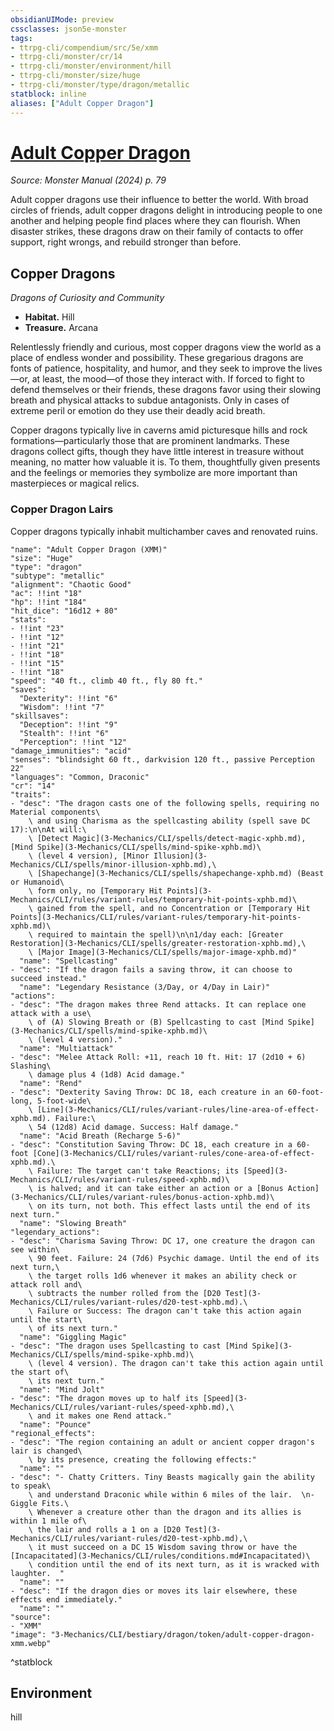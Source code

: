```yaml
---
obsidianUIMode: preview
cssclasses: json5e-monster
tags:
- ttrpg-cli/compendium/src/5e/xmm
- ttrpg-cli/monster/cr/14
- ttrpg-cli/monster/environment/hill
- ttrpg-cli/monster/size/huge
- ttrpg-cli/monster/type/dragon/metallic
statblock: inline
aliases: ["Adult Copper Dragon"]
---
```

# [Adult Copper Dragon](3-Mechanics\CLI\bestiary\dragon/adult-copper-dragon-xmm.md)
*Source: Monster Manual (2024) p. 79*  

Adult copper dragons use their influence to better the world. With broad circles of friends, adult copper dragons delight in introducing people to one another and helping people find places where they can flourish. When disaster strikes, these dragons draw on their family of contacts to offer support, right wrongs, and rebuild stronger than before.

## Copper Dragons

*Dragons of Curiosity and Community*

- **Habitat.** Hill  
- **Treasure.** Arcana  

Relentlessly friendly and curious, most copper dragons view the world as a place of endless wonder and possibility. These gregarious dragons are fonts of patience, hospitality, and humor, and they seek to improve the lives—or, at least, the mood—of those they interact with. If forced to fight to defend themselves or their friends, these dragons favor using their slowing breath and physical attacks to subdue antagonists. Only in cases of extreme peril or emotion do they use their deadly acid breath.

Copper dragons typically live in caverns amid picturesque hills and rock formations—particularly those that are prominent landmarks. These dragons collect gifts, though they have little interest in treasure without meaning, no matter how valuable it is. To them, thoughtfully given presents and the feelings or memories they symbolize are more important than masterpieces or magical relics.

### Copper Dragon Lairs

Copper dragons typically inhabit multichamber caves and renovated ruins.

```statblock
"name": "Adult Copper Dragon (XMM)"
"size": "Huge"
"type": "dragon"
"subtype": "metallic"
"alignment": "Chaotic Good"
"ac": !!int "18"
"hp": !!int "184"
"hit_dice": "16d12 + 80"
"stats":
- !!int "23"
- !!int "12"
- !!int "21"
- !!int "18"
- !!int "15"
- !!int "18"
"speed": "40 ft., climb 40 ft., fly 80 ft."
"saves":
  "Dexterity": !!int "6"
  "Wisdom": !!int "7"
"skillsaves":
  "Deception": !!int "9"
  "Stealth": !!int "6"
  "Perception": !!int "12"
"damage_immunities": "acid"
"senses": "blindsight 60 ft., darkvision 120 ft., passive Perception 22"
"languages": "Common, Draconic"
"cr": "14"
"traits":
- "desc": "The dragon casts one of the following spells, requiring no Material components\
    \ and using Charisma as the spellcasting ability (spell save DC 17):\n\nAt will:\
    \ [Detect Magic](3-Mechanics/CLI/spells/detect-magic-xphb.md), [Mind Spike](3-Mechanics/CLI/spells/mind-spike-xphb.md)\
    \ (level 4 version), [Minor Illusion](3-Mechanics/CLI/spells/minor-illusion-xphb.md),\
    \ [Shapechange](3-Mechanics/CLI/spells/shapechange-xphb.md) (Beast or Humanoid\
    \ form only, no [Temporary Hit Points](3-Mechanics/CLI/rules/variant-rules/temporary-hit-points-xphb.md)\
    \ gained from the spell, and no Concentration or [Temporary Hit Points](3-Mechanics/CLI/rules/variant-rules/temporary-hit-points-xphb.md)\
    \ required to maintain the spell)\n\n1/day each: [Greater Restoration](3-Mechanics/CLI/spells/greater-restoration-xphb.md),\
    \ [Major Image](3-Mechanics/CLI/spells/major-image-xphb.md)"
  "name": "Spellcasting"
- "desc": "If the dragon fails a saving throw, it can choose to succeed instead."
  "name": "Legendary Resistance (3/Day, or 4/Day in Lair)"
"actions":
- "desc": "The dragon makes three Rend attacks. It can replace one attack with a use\
    \ of (A) Slowing Breath or (B) Spellcasting to cast [Mind Spike](3-Mechanics/CLI/spells/mind-spike-xphb.md)\
    \ (level 4 version)."
  "name": "Multiattack"
- "desc": "Melee Attack Roll: +11, reach 10 ft. Hit: 17 (2d10 + 6) Slashing\
    \ damage plus 4 (1d8) Acid damage."
  "name": "Rend"
- "desc": "Dexterity Saving Throw: DC 18, each creature in an 60-foot-long, 5-foot-wide\
    \ [Line](3-Mechanics/CLI/rules/variant-rules/line-area-of-effect-xphb.md). Failure:\
    \ 54 (12d8) Acid damage. Success: Half damage."
  "name": "Acid Breath (Recharge 5-6)"
- "desc": "Constitution Saving Throw: DC 18, each creature in a 60-foot [Cone](3-Mechanics/CLI/rules/variant-rules/cone-area-of-effect-xphb.md).\
    \ Failure: The target can't take Reactions; its [Speed](3-Mechanics/CLI/rules/variant-rules/speed-xphb.md)\
    \ is halved; and it can take either an action or a [Bonus Action](3-Mechanics/CLI/rules/variant-rules/bonus-action-xphb.md)\
    \ on its turn, not both. This effect lasts until the end of its next turn."
  "name": "Slowing Breath"
"legendary_actions":
- "desc": "Charisma Saving Throw: DC 17, one creature the dragon can see within\
    \ 90 feet. Failure: 24 (7d6) Psychic damage. Until the end of its next turn,\
    \ the target rolls 1d6 whenever it makes an ability check or attack roll and\
    \ subtracts the number rolled from the [D20 Test](3-Mechanics/CLI/rules/variant-rules/d20-test-xphb.md).\
    \ Failure or Success: The dragon can't take this action again until the start\
    \ of its next turn."
  "name": "Giggling Magic"
- "desc": "The dragon uses Spellcasting to cast [Mind Spike](3-Mechanics/CLI/spells/mind-spike-xphb.md)\
    \ (level 4 version). The dragon can't take this action again until the start of\
    \ its next turn."
  "name": "Mind Jolt"
- "desc": "The dragon moves up to half its [Speed](3-Mechanics/CLI/rules/variant-rules/speed-xphb.md),\
    \ and it makes one Rend attack."
  "name": "Pounce"
"regional_effects":
- "desc": "The region containing an adult or ancient copper dragon's lair is changed\
    \ by its presence, creating the following effects:"
  "name": ""
- "desc": "- Chatty Critters. Tiny Beasts magically gain the ability to speak\
    \ and understand Draconic while within 6 miles of the lair.  \n- Giggle Fits.\
    \ Whenever a creature other than the dragon and its allies is within 1 mile of\
    \ the lair and rolls a 1 on a [D20 Test](3-Mechanics/CLI/rules/variant-rules/d20-test-xphb.md),\
    \ it must succeed on a DC 15 Wisdom saving throw or have the [Incapacitated](3-Mechanics/CLI/rules/conditions.md#Incapacitated)\
    \ condition until the end of its next turn, as it is wracked with laughter.  "
  "name": ""
- "desc": "If the dragon dies or moves its lair elsewhere, these effects end immediately."
  "name": ""
"source":
- "XMM"
"image": "3-Mechanics/CLI/bestiary/dragon/token/adult-copper-dragon-xmm.webp"
```
^statblock

## Environment

hill